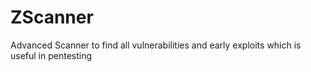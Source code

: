 # ZScanner
Advanced Scanner to find all vulnerabilities and early exploits which is useful in pentesting
